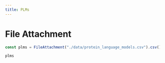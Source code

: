 ```yaml
---
title: PLMs
---
```


# File Attachment

```js
const plms = FileAttachment("./data/protein_language_models.csv").csv();
```

```js
plms
```
